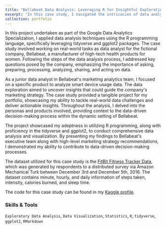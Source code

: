 ```yaml
---
title: "Bellabeat Data Analysis: Leveraging R for Insightful Exploration"
excerpt: "In this case study, I navigated the intricacies of data analysis, showcasing proficiency in R programming. By delving into the company's smart device usage data, I uncovered valuable insights that could shape Bellabeat's marketing strategy. This project not only demonstrated my technical prowess but also highlighted my ability to translate complex data into actionable recommendations for informed decision-making within the health-tech industry."
collection: portfolio
---
```


In this project undertaken as part of the Google Data Analytics Specialization, I applied data analysis techniques using the R programming language, specifically leveraging tidyverse and ggplot2 packages. The case study involved working on real-world tasks as data analyst for the fictional company, Bellabeat, a manufacturer of high-tech health products for women. Following the steps of the data analysis process, I addressed key questions posed by the company, emphasizing the importance of asking, preparing, processing, analyzing, sharing, and acting on data.

As a junior data analyst in Bellabeat's marketing analytics team, I focused on a specific product to analyze smart device usage data. The data exploration aimed to uncover insights that could guide the company's marketing strategy. The case study provided a tangible project for my portfolio, showcasing my ability to tackle real-world data challenges and deliver actionable insights. Throughout the analysis, I delved into the personas and products involved, providing context to the data-driven decision-making process within the dynamic setting of Bellabeat.

The project showcased my adeptness in utilizing R programming, along with proficiency in the tidyverse and ggplot2, to conduct comprehensive data analysis and visualization. By presenting my findings to Bellabeat's executive team along with high-level marketing strategy recommendations, I demonstrated my ability to contribute to data-driven decision-making processes.

The dataset utilized for this case study is the [FitBit Fitness Tracker Data](https://www.kaggle.com/datasets/arashnic/fitbit), which was generated by respondents to a distributed survey via Amazon Mechanical Turk between December 3rd and December 5th, 2016. The dataset contains minute, hourly, and daily information of steps taken, intensity, calories burned, and sleep time.

The code for this case study can be found in my [Kaggle profile](https://www.kaggle.com/code/luissalazarzendeja/google-data-analytics-bellabeat-case-study).

### Skills & Tools

`Exploratory Data Analysis`, `Data Visualization`, `Statistics`, `R`, `tidyverse`, `ggplot2`, `RMarkdown`